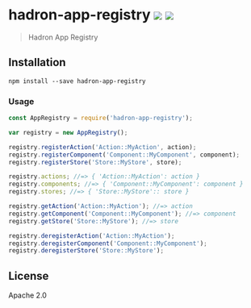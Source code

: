 # hadron-app-registry [![][travis_img]][travis_url] [![][npm_img]][npm_url]

> Hadron App Registry

## Installation

```
npm install --save hadron-app-registry
```

### Usage

```javascript
const AppRegistry = require('hadron-app-registry');

var registry = new AppRegistry();

registry.registerAction('Action::MyAction', action);
registry.registerComponent('Component::MyComponent', component);
registry.registerStore('Store::MyStore', store);

registry.actions; //=> { 'Action::MyAction': action }
registry.components; //=> { 'Component::MyComponent': component }
registry.stores; //=> { 'Store::MyStore':: store }

registry.getAction('Action::MyAction'); //=> action
registry.getComponent('Component::MyComponent'); //=> component
registry.getStore('Store::MyStore'); //=> store

registry.deregisterAction('Action::MyAction');
registry.deregisterComponent('Component::MyComponent');
registry.deregisterStore('Store::MyStore');
```

## License

Apache 2.0

[travis_img]: https://img.shields.io/travis/mongodb-js/hadron-app-registry.svg?style=flat-square
[travis_url]: https://travis-ci.org/mongodb-js/hadron-app-registry
[npm_img]: https://img.shields.io/npm/v/hadron-app-registry.svg?style=flat-square
[npm_url]: https://www.npmjs.org/package/hadron-app-registry

